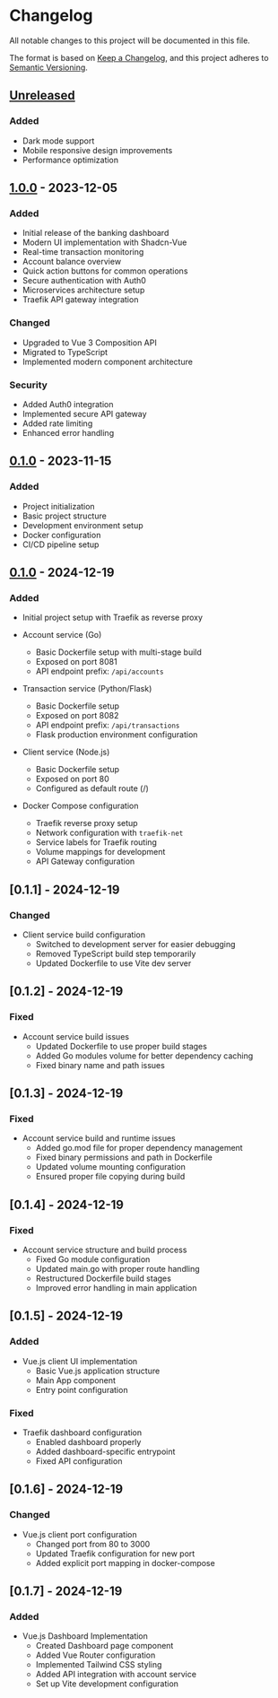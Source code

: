 # Changelog

All notable changes to this project will be documented in this file.

The format is based on [Keep a Changelog](https://keepachangelog.com/en/1.0.0/),
and this project adheres to [Semantic Versioning](https://semver.org/spec/v2.0.0.html).

## [Unreleased]

### Added
- Dark mode support
- Mobile responsive design improvements
- Performance optimization

## [1.0.0] - 2023-12-05

### Added
- Initial release of the banking dashboard
- Modern UI implementation with Shadcn-Vue
- Real-time transaction monitoring
- Account balance overview
- Quick action buttons for common operations
- Secure authentication with Auth0
- Microservices architecture setup
- Traefik API gateway integration

### Changed
- Upgraded to Vue 3 Composition API
- Migrated to TypeScript
- Implemented modern component architecture

### Security
- Added Auth0 integration
- Implemented secure API gateway
- Added rate limiting
- Enhanced error handling

## [0.1.0] - 2023-11-15

### Added
- Project initialization
- Basic project structure
- Development environment setup
- Docker configuration
- CI/CD pipeline setup

## [0.1.0] - 2024-12-19

### Added
- Initial project setup with Traefik as reverse proxy
- Account service (Go)
  - Basic Dockerfile setup with multi-stage build
  - Exposed on port 8081
  - API endpoint prefix: `/api/accounts`

- Transaction service (Python/Flask)
  - Basic Dockerfile setup
  - Exposed on port 8082
  - API endpoint prefix: `/api/transactions`
  - Flask production environment configuration

- Client service (Node.js)
  - Basic Dockerfile setup
  - Exposed on port 80
  - Configured as default route (/)

- Docker Compose configuration
  - Traefik reverse proxy setup
  - Network configuration with `traefik-net`
  - Service labels for Traefik routing
  - Volume mappings for development
  - API Gateway configuration

## [0.1.1] - 2024-12-19

### Changed
- Client service build configuration
  - Switched to development server for easier debugging
  - Removed TypeScript build step temporarily
  - Updated Dockerfile to use Vite dev server

## [0.1.2] - 2024-12-19

### Fixed
- Account service build issues
  - Updated Dockerfile to use proper build stages
  - Added Go modules volume for better dependency caching
  - Fixed binary name and path issues

## [0.1.3] - 2024-12-19

### Fixed
- Account service build and runtime issues
  - Added go.mod file for proper dependency management
  - Fixed binary permissions and path in Dockerfile
  - Updated volume mounting configuration
  - Ensured proper file copying during build

## [0.1.4] - 2024-12-19

### Fixed
- Account service structure and build process
  - Fixed Go module configuration
  - Updated main.go with proper route handling
  - Restructured Dockerfile build stages
  - Improved error handling in main application

## [0.1.5] - 2024-12-19

### Added
- Vue.js client UI implementation
  - Basic Vue.js application structure
  - Main App component
  - Entry point configuration
  
### Fixed
- Traefik dashboard configuration
  - Enabled dashboard properly
  - Added dashboard-specific entrypoint
  - Fixed API configuration

## [0.1.6] - 2024-12-19

### Changed
- Vue.js client port configuration
  - Changed port from 80 to 3000
  - Updated Traefik configuration for new port
  - Added explicit port mapping in docker-compose

## [0.1.7] - 2024-12-19

### Added
- Vue.js Dashboard Implementation
  - Created Dashboard page component
  - Added Vue Router configuration
  - Implemented Tailwind CSS styling
  - Added API integration with account service
  - Set up Vite development configuration

[Unreleased]: https://github.com/yourusername/modern-banking-dashboard/compare/v1.0.0...HEAD
[1.0.0]: https://github.com/yourusername/modern-banking-dashboard/compare/v0.1.0...v1.0.0
[0.1.0]: https://github.com/yourusername/modern-banking-dashboard/releases/tag/v0.1.0
